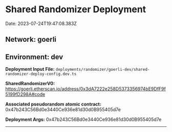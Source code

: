 
# Shared Randomizer Deployment

Date: 2023-07-24T19:47:08.383Z

## **Network:** goerli

## **Environment:** dev

**Deployment Input File:** `deployments/randomizer/goerli-dev/shared-randomizer-deploy-config.dev.ts`

**SharedRandomizerV0:** https://goerli.etherscan.io/address/0x3dA7222e258D5373356974bE9DfF9f5199fD298A#code

**Associated pseudorandom atomic contract:** 0x47b243C56Bd0e3440Ce936e81d30d0B955405d7e

**Deployment Args:** 0x47b243C56Bd0e3440Ce936e81d30d0B955405d7e

---

